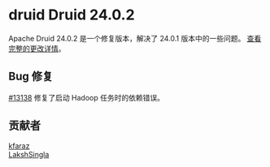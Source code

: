 # druid Druid 24.0.2

Apache Druid 24.0.2 是一个修复版本，解决了 24.0.1 版本中的一些问题。 [查看完整的更改详情](https://github.com/apache/druid/milestone/49?closed=1)。

## Bug 修复

[#13138](https://github.com/apache/druid/pull/13138) 修复了启动 Hadoop 任务时的依赖错误。

## 贡献者

[kfaraz](https://github.com/kfaraz)  
[LakshSingla](https://github.com/LakshSingla)
```